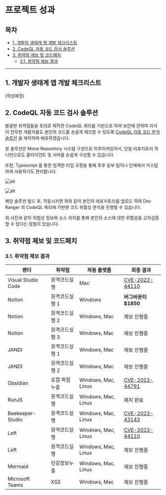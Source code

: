# 프로젝트 성과

## 목차

- [1. 개발자 생태계 앱 개발 체크리스트](#1-개발자-생태계-앱-개발-체크리스트)
- [2. CodeQL 자동 코드 검사 솔루션](#2-CodeQL-자동-코드-검사-솔루션)
- [3. 취약점 제보 및 코드패치](#3-취약점-제보-및-코드패치)
  - [3.1. 취약점 제보 결과](#31-취약점-제보-결과)

---

## 1. 개발자 생태계 앱 개발 체크리스트

(작성예정)

## 2. CodeQL 자동 코드 검사 솔루션

발굴한 취약점들을 토대로 제작한 CodeQL 쿼리를 기반으로 하여 보안에 관하여 지식이 전무한 개발자들도 본인의 코드를 손쉽게 체크할 수 있도록 [CodeQL 자동 코드 분석 솔루션](https://github.com/BoB11-Dev-Ranger/CodeQL-Service) 을 제작하여 배포하였습니다.

본 솔루션은 Mono Repository 시스템 구성으로 이루어져있어서, 단일 리포지토리 하나만으로도 클라이언트 및 서버를 손쉽게 구성할 수 있습니다.

또한, Typescript 를 통한 엄격한 타입 규정을 통해 추후 일부 팀이나 단체에서 커스텀 하여 사용하기도 편리합니다.

![alt](https://i.imgur.com/uhsbU8K.png)

![alt](https://i.imgur.com/ThPjzNS.png)

해당 솔루션 빌드 후, 작동시키면 위와 같이 본인의 레포지토리를 업로드 하여 Dev Ranger 의 CodeQL 쿼리에 기반한 코드 위험성 분석을 진행할 수 있습니다.

위 사진과 같이 위험성 정보와 소스 위치를 통해 본인의 소스에 대한 위험성을 교차검증 할 수 있다는 장점이 있습니다.

## 3. 취약점 제보 및 코드패치

### 3.1. 취약점 제보 결과

| 벤더               | 취약점         | 적용 플랫폼         | 최종 결과                                           |
| ------------------ | -------------- | ------------------- | --------------------------------------------------- |
| Visual Studio Code | 원격코드실행   | Mac                 | [CVE-2022-44110](https://cve.report/CVE-2022-44110) |
| Notion             | 원격코드실행 1 | Windows             | **버그바운티 $1850**                                |
| Notion             | 원격코드실행 2 | Windows, Mac        | 제보 진행중                                         |
| Notion             | 원격코드실행 3 | Windows, Mac        | 제보 진행중                                         |
| JANDI              | 원격코드실행 1 | Windows, Mac        | 제보 진행중                                         |
| JANDI              | 원격코드실행 2 | Windows, Mac        | 제보 진행중                                         |
| Obsidian           | 로컬 파일 누출 | Windows, Mac, Linux | [CVE-2022-44791](https://cve.report/CVE-2022-44791) |
| RunJS              | 원격코드실행   | Windows, Mac, Linux | 패치 완료                                           |
| Beekeeper-Studio   | 원격코드실행   | Windows, Mac, Linux | [CVE-2022-43143](https://cve.report/CVE-2022-43143) |
| Left               | 원격코드실행   | Windows, Mac, Linux | [CVE-2022-44110](https://cve.report/CVE-2022-44110) |
| Left               | 원격코드실행   | Windows, Mac, Linux | 제보 진행중                                         |
| Mermaid            | 민감정보누출   | Windows, Mac, Linux | 제보 진행중                                         |
| Microsoft Teams    | XSS            | Windows, Mac        | 제보 진행중                                         |
